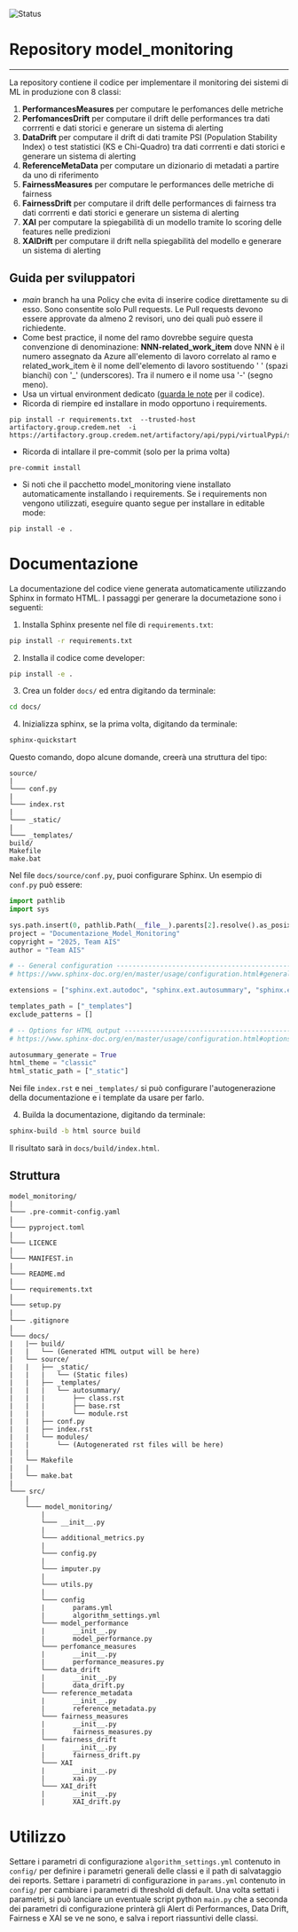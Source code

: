 ![Status](https://img.shields.io/badge/Status-Collaud-yellow)

# Repository model_monitoring
***
La repository contiene il codice per implementare il monitoring dei sistemi di ML in produzione con 8 classi:
1) **PerformancesMeasures** per computare le perfomances delle metriche
2) **PerfomancesDrift** per computare il drift delle performances tra dati corrrenti e dati storici e generare un sistema di alerting
3) **DataDrift** per computare il drift di dati tramite PSI (Population Stability Index) o test statistici (KS e Chi-Quadro) tra dati corrrenti e dati storici e generare un sistema di alerting 
4) **ReferenceMetaData** per computare un dizionario di metadati a partire da uno di riferimento
5) **FairnessMeasures** per computare le performances delle metriche di fairness
6) **FairnessDrift** per computare il drift delle performances di fairness tra dati corrrenti e dati storici e generare un sistema di alerting
7) **XAI** per computare la spiegabilità di un modello tramite lo scoring delle features nelle predizioni
8) **XAIDrift** per computare il drift nella spiegabilità del modello e generare un sistema di alerting

## Guida per sviluppatori

- _main_ branch ha una Policy che evita di inserire codice direttamente su di esso. Sono consentite solo Pull requests. Le Pull requests devono essere approvate da almeno 2 revisori, uno dei quali può essere il richiedente.
- Come best practice, il nome del ramo dovrebbe seguire questa convenzione di denominazione: **NNN-related_work_item** dove NNN è il numero assegnato da Azure all'elemento di lavoro correlato al ramo e related_work_item è il nome dell'elemento di lavoro sostituendo ' ' (spazi bianchi) con '_' (underscores). Tra il numero e il nome usa '-' (segno meno).
- Usa un virtual environment dedicato ([guarda le note](https://docs.google.com/document/d/163Rk4YRbDgbIJK-x3qfA78rGbGtvqMHGnqBD4iomNJU/edit) per il codice).
- Ricorda di riempire ed installare in modo opportuno i requirements.
```
pip install -r requirements.txt  --trusted-host artifactory.group.credem.net  -i https://artifactory.group.credem.net/artifactory/api/pypi/virtualPypi/simple
```
- Ricorda di intallare il pre-commit (solo per la prima volta)
```
pre-commit install
```
- Si noti che il pacchetto model_monitoring viene installato automaticamente installando i requirements. Se i requirements non vengono utilizzati, eseguire quanto segue per installare in editable mode:
```
pip install -e .
```

# Documentazione
La documentazione del codice viene generata automaticamente utilizzando Sphinx in formato HTML.
I passaggi per generare la documetazione sono i seguenti:

1. Installa Sphinx presente nel file di `requirements.txt`:

```bash
pip install -r requirements.txt
```

2. Installa il codice come developer:
```bash
pip install -e .
```
3. Crea un folder `docs/` ed entra digitando da terminale:
```bash
cd docs/
```
4. Inizializza sphinx, se la prima volta, digitando da terminale:
```bash
sphinx-quickstart
```
Questo comando, dopo alcune domande, creerà una struttura del tipo:
```
source/          
|
└─── conf.py      
|
└─── index.rst
|
└─── _static/
|
└─── _templates/
build/    
Makefile
make.bat
```
Nel file `docs/source/conf.py`, puoi configurare Sphinx. Un esempio di `conf.py` può essere:
```python
import pathlib
import sys

sys.path.insert(0, pathlib.Path(__file__).parents[2].resolve().as_posix() + "/src/model_monitoring")
project = "Documentazione_Model_Monitoring"
copyright = "2025, Team AIS"
author = "Team AIS"

# -- General configuration ---------------------------------------------------
# https://www.sphinx-doc.org/en/master/usage/configuration.html#general-configuration

extensions = ["sphinx.ext.autodoc", "sphinx.ext.autosummary", "sphinx.ext.napoleon"]

templates_path = ["_templates"]
exclude_patterns = []

# -- Options for HTML output -------------------------------------------------
# https://www.sphinx-doc.org/en/master/usage/configuration.html#options-for-html-output

autosummary_generate = True
html_theme = "classic"
html_static_path = ["_static"]

```
Nei file `index.rst` e nei `_templates/` si può configurare l'autogenerazione della documentazione e i template da usare per farlo.

4. Builda la documentazione, digitando da terminale:
```bash
sphinx-build -b html source build
```
Il risultato sarà in `docs/build/index.html`.

## Struttura
```
model_monitoring/
|
└─── .pre-commit-config.yaml
|
└─── pyproject.toml
|
└─── LICENCE
|
└─── MANIFEST.in
|
└─── README.md
|
└─── requirements.txt
|
└─── setup.py
|
└─── .gitignore
|
└─── docs/
|   |── build/
|   |   └── (Generated HTML output will be here)
|   └── source/
|   |   ├── _static/
|   |   |   └── (Static files)
|   |   ├── _templates/
|   |   |   └── autosummary/
|   |   |       ├── class.rst
|   |   |       ├── base.rst
|   |   |       └── module.rst
|   |   ├── conf.py
|   |   ├── index.rst
|   |   └── modules/
|   |       └── (Autogenerated rst files will be here)
|   |
|   └── Makefile
|   |
|   └── make.bat
|
└─── src/
    |
    └─── model_monitoring/
        |
        └─── __init__.py
        |
        └─── additional_metrics.py
        |
        └─── config.py
        |
        └─── imputer.py
        |
        └─── utils.py
        |
        └─── config
        |       params.yml
        |       algorithm_settings.yml
        └─── model_performance
        |       __init__.py
        |       model_performance.py
        └─── perfomance_measures
        |       __init__.py
        |       performance_measures.py
        └─── data_drift
        |       __init__.py
        |       data_drift.py
        └─── reference_metadata
        |       __init__.py
        |       reference_metadata.py
        └─── fairness_measures
        |       __init__.py
        |       fairness_measures.py
        └─── fairness_drift
        |       __init__.py
        |       fairness_drift.py
        └─── XAI
        |       __init__.py
        |       xai.py
        └─── XAI_drift
        |       __init__.py
        |       XAI_drift.py
```
# Utilizzo
Settare i parametri di configurazione `algorithm_settings.yml` contenuto in `config/` per definire i parametri generali delle classi e il path di salvataggio dei reports. Settare i parametri di configurazione in `params.yml` contenuto in `config/` per cambiare i parametri di threshold di default. 
Una volta settati i parametri, si può lanciare un eventuale script python `main.py` che a seconda dei parametri di configurazione printerà gli Alert di Performances, Data Drift, Fairness e XAI se ve ne sono, e salva i report riassuntivi delle classi.